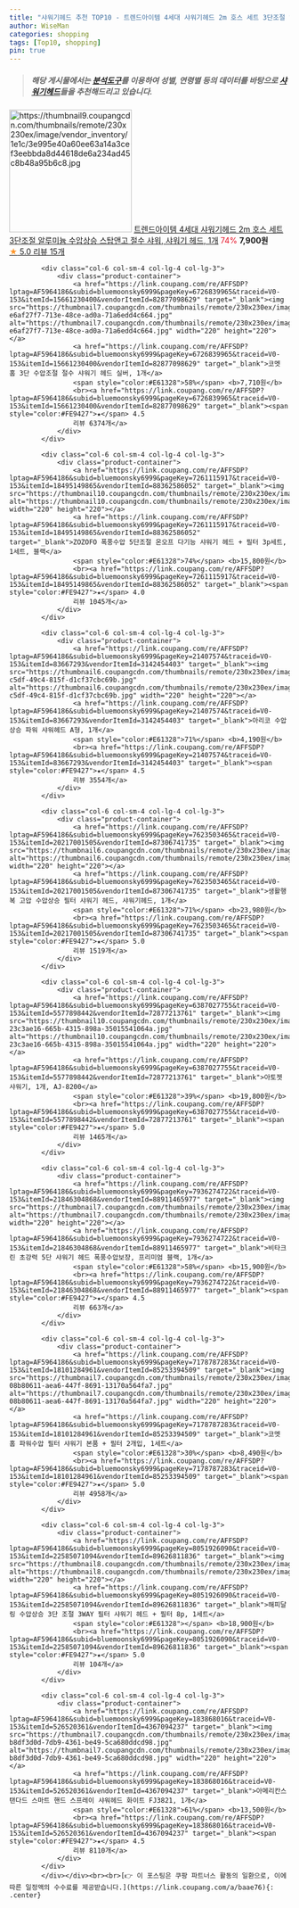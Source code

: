 ```yaml
---
title: "샤워기헤드 추천 TOP10 - 트렌드아이템 4세대 샤워기헤드 2m 호스 세트 3단조절 알루미늄 수압상승 스탑앤고 절수 샤워, 샤워기 헤드, 1개"
author: WiseMan
categories: shopping
tags: [Top10, shopping]
pin: true
---
```


> ##### 해당 게시물에서는 [**분석도구**](https://itemscout.io/)를 이용하여 **성별**, **연령별** 등의 데이터를 바탕으로 [**샤워기헤드**](https://link.coupang.com/a/baae76)들을 추천해드리고 있습니다.
<div class="container"><div class="row">
            <div class="col-6 col-sm-4 col-lg-4 col-lg-3">
                <div class="product-container">
                    <a href="https://link.coupang.com/re/AFFSDP?lptag=AF5964186&subid=bluemoonsky6999&pageKey=8230446041&traceid=V0-153&itemId=23686771995&vendorItemId=90711940449" target="_blank"><img src="https://thumbnail9.coupangcdn.com/thumbnails/remote/230x230ex/image/vendor_inventory/1e1c/3e995e40a60ee63a14a3cef3eebbda8d44618de6a234ad45c8b48a95b6c8.jpg" alt="https://thumbnail9.coupangcdn.com/thumbnails/remote/230x230ex/image/vendor_inventory/1e1c/3e995e40a60ee63a14a3cef3eebbda8d44618de6a234ad45c8b48a95b6c8.jpg" width="220" height="220"></a>
                    <a href="https://link.coupang.com/re/AFFSDP?lptag=AF5964186&subid=bluemoonsky6999&pageKey=8230446041&traceid=V0-153&itemId=23686771995&vendorItemId=90711940449" target="_blank">트렌드아이템 4세대 샤워기헤드 2m 호스 세트 3단조절 알루미늄 수압상승 스탑앤고 절수 샤워, 샤워기 헤드, 1개</a>
                    <span style="color:#E61328">74%</span> <b>7,900원</b>
                    <br><a href="https://link.coupang.com/re/AFFSDP?lptag=AF5964186&subid=bluemoonsky6999&pageKey=8230446041&traceid=V0-153&itemId=23686771995&vendorItemId=90711940449" target="_blank"><span style="color:#FE9427">★</span> 5.0
                    리뷰 15개</a>
                </div>
            </div>
            
            <div class="col-6 col-sm-4 col-lg-4 col-lg-3">
                <div class="product-container">
                    <a href="https://link.coupang.com/re/AFFSDP?lptag=AF5964186&subid=bluemoonsky6999&pageKey=6726839965&traceid=V0-153&itemId=15661230400&vendorItemId=82877098629" target="_blank"><img src="https://thumbnail7.coupangcdn.com/thumbnails/remote/230x230ex/image/retail/images/1245364272457224-e6af27f7-713e-48ce-ad0a-71a6edd4c664.jpg" alt="https://thumbnail7.coupangcdn.com/thumbnails/remote/230x230ex/image/retail/images/1245364272457224-e6af27f7-713e-48ce-ad0a-71a6edd4c664.jpg" width="220" height="220"></a>
                    <a href="https://link.coupang.com/re/AFFSDP?lptag=AF5964186&subid=bluemoonsky6999&pageKey=6726839965&traceid=V0-153&itemId=15661230400&vendorItemId=82877098629" target="_blank">코멧 홈 3단 수압조절 절수 샤워기 헤드 실버, 1개</a>
                    <span style="color:#E61328">58%</span> <b>7,710원</b>
                    <br><a href="https://link.coupang.com/re/AFFSDP?lptag=AF5964186&subid=bluemoonsky6999&pageKey=6726839965&traceid=V0-153&itemId=15661230400&vendorItemId=82877098629" target="_blank"><span style="color:#FE9427">★</span> 4.5
                    리뷰 6374개</a>
                </div>
            </div>
            
            <div class="col-6 col-sm-4 col-lg-4 col-lg-3">
                <div class="product-container">
                    <a href="https://link.coupang.com/re/AFFSDP?lptag=AF5964186&subid=bluemoonsky6999&pageKey=7261115917&traceid=V0-153&itemId=18495149865&vendorItemId=88362586052" target="_blank"><img src="https://thumbnail10.coupangcdn.com/thumbnails/remote/230x230ex/image/vendor_inventory/8ef6/c886a1f2f725aa5bf437076941cf534faa5036fa42c7a2b8629784a34032.jpg" alt="https://thumbnail10.coupangcdn.com/thumbnails/remote/230x230ex/image/vendor_inventory/8ef6/c886a1f2f725aa5bf437076941cf534faa5036fa42c7a2b8629784a34032.jpg" width="220" height="220"></a>
                    <a href="https://link.coupang.com/re/AFFSDP?lptag=AF5964186&subid=bluemoonsky6999&pageKey=7261115917&traceid=V0-153&itemId=18495149865&vendorItemId=88362586052" target="_blank">ZOZOFO 폭풍수압 5단조절 온오프 다기능 샤워기 헤드 + 필터 3p세트, 1세트, 블랙</a>
                    <span style="color:#E61328">74%</span> <b>15,800원</b>
                    <br><a href="https://link.coupang.com/re/AFFSDP?lptag=AF5964186&subid=bluemoonsky6999&pageKey=7261115917&traceid=V0-153&itemId=18495149865&vendorItemId=88362586052" target="_blank"><span style="color:#FE9427">★</span> 4.0
                    리뷰 1045개</a>
                </div>
            </div>
            
            <div class="col-6 col-sm-4 col-lg-4 col-lg-3">
                <div class="product-container">
                    <a href="https://link.coupang.com/re/AFFSDP?lptag=AF5964186&subid=bluemoonsky6999&pageKey=21407574&traceid=V0-153&itemId=83667293&vendorItemId=3142454403" target="_blank"><img src="https://thumbnail6.coupangcdn.com/thumbnails/remote/230x230ex/image/product/image/vendoritem/2018/11/14/3142454403/026d582d-c5df-49c4-815f-d1cf37cbc69b.jpg" alt="https://thumbnail6.coupangcdn.com/thumbnails/remote/230x230ex/image/product/image/vendoritem/2018/11/14/3142454403/026d582d-c5df-49c4-815f-d1cf37cbc69b.jpg" width="220" height="220"></a>
                    <a href="https://link.coupang.com/re/AFFSDP?lptag=AF5964186&subid=bluemoonsky6999&pageKey=21407574&traceid=V0-153&itemId=83667293&vendorItemId=3142454403" target="_blank">아리코 수압상승 파워 샤워헤드 A형, 1개</a>
                    <span style="color:#E61328">71%</span> <b>4,190원</b>
                    <br><a href="https://link.coupang.com/re/AFFSDP?lptag=AF5964186&subid=bluemoonsky6999&pageKey=21407574&traceid=V0-153&itemId=83667293&vendorItemId=3142454403" target="_blank"><span style="color:#FE9427">★</span> 4.5
                    리뷰 3554개</a>
                </div>
            </div>
            
            <div class="col-6 col-sm-4 col-lg-4 col-lg-3">
                <div class="product-container">
                    <a href="https://link.coupang.com/re/AFFSDP?lptag=AF5964186&subid=bluemoonsky6999&pageKey=7623503465&traceid=V0-153&itemId=20217001505&vendorItemId=87306741735" target="_blank"><img src="https://thumbnail6.coupangcdn.com/thumbnails/remote/230x230ex/image/vendor_inventory/065e/4aa335be9432faf76ae2a65a5550fcadda95ef2a2e27558383455049ad0f.jpg" alt="https://thumbnail6.coupangcdn.com/thumbnails/remote/230x230ex/image/vendor_inventory/065e/4aa335be9432faf76ae2a65a5550fcadda95ef2a2e27558383455049ad0f.jpg" width="220" height="220"></a>
                    <a href="https://link.coupang.com/re/AFFSDP?lptag=AF5964186&subid=bluemoonsky6999&pageKey=7623503465&traceid=V0-153&itemId=20217001505&vendorItemId=87306741735" target="_blank">생활행복 고압 수압상승 필터 샤워기 헤드, 샤워기헤드, 1개</a>
                    <span style="color:#E61328">71%</span> <b>23,980원</b>
                    <br><a href="https://link.coupang.com/re/AFFSDP?lptag=AF5964186&subid=bluemoonsky6999&pageKey=7623503465&traceid=V0-153&itemId=20217001505&vendorItemId=87306741735" target="_blank"><span style="color:#FE9427">★</span> 5.0
                    리뷰 1519개</a>
                </div>
            </div>
            
            <div class="col-6 col-sm-4 col-lg-4 col-lg-3">
                <div class="product-container">
                    <a href="https://link.coupang.com/re/AFFSDP?lptag=AF5964186&subid=bluemoonsky6999&pageKey=6387027755&traceid=V0-153&itemId=5577898442&vendorItemId=72877213761" target="_blank"><img src="https://thumbnail10.coupangcdn.com/thumbnails/remote/230x230ex/image/retail/images/18494162249704433-23c3ae16-665b-4315-898a-35015541064a.jpg" alt="https://thumbnail10.coupangcdn.com/thumbnails/remote/230x230ex/image/retail/images/18494162249704433-23c3ae16-665b-4315-898a-35015541064a.jpg" width="220" height="220"></a>
                    <a href="https://link.coupang.com/re/AFFSDP?lptag=AF5964186&subid=bluemoonsky6999&pageKey=6387027755&traceid=V0-153&itemId=5577898442&vendorItemId=72877213761" target="_blank">아토젯 샤워기, 1개, AJ-8200</a>
                    <span style="color:#E61328">39%</span> <b>19,800원</b>
                    <br><a href="https://link.coupang.com/re/AFFSDP?lptag=AF5964186&subid=bluemoonsky6999&pageKey=6387027755&traceid=V0-153&itemId=5577898442&vendorItemId=72877213761" target="_blank"><span style="color:#FE9427">★</span> 5.0
                    리뷰 1465개</a>
                </div>
            </div>
            
            <div class="col-6 col-sm-4 col-lg-4 col-lg-3">
                <div class="product-container">
                    <a href="https://link.coupang.com/re/AFFSDP?lptag=AF5964186&subid=bluemoonsky6999&pageKey=7936274722&traceid=V0-153&itemId=21846304868&vendorItemId=88911465977" target="_blank"><img src="https://thumbnail7.coupangcdn.com/thumbnails/remote/230x230ex/image/vendor_inventory/8c3a/3b32ebe3cfbf98fb749a3cc722444124bb93e5e9759017d3904793817847.jpg" alt="https://thumbnail7.coupangcdn.com/thumbnails/remote/230x230ex/image/vendor_inventory/8c3a/3b32ebe3cfbf98fb749a3cc722444124bb93e5e9759017d3904793817847.jpg" width="220" height="220"></a>
                    <a href="https://link.coupang.com/re/AFFSDP?lptag=AF5964186&subid=bluemoonsky6999&pageKey=7936274722&traceid=V0-153&itemId=21846304868&vendorItemId=88911465977" target="_blank">비타크린 초강력 5단 샤워기 헤드 폭풍수압보장, 프리미엄 블랙, 1개</a>
                    <span style="color:#E61328">58%</span> <b>15,900원</b>
                    <br><a href="https://link.coupang.com/re/AFFSDP?lptag=AF5964186&subid=bluemoonsky6999&pageKey=7936274722&traceid=V0-153&itemId=21846304868&vendorItemId=88911465977" target="_blank"><span style="color:#FE9427">★</span> 4.5
                    리뷰 663개</a>
                </div>
            </div>
            
            <div class="col-6 col-sm-4 col-lg-4 col-lg-3">
                <div class="product-container">
                    <a href="https://link.coupang.com/re/AFFSDP?lptag=AF5964186&subid=bluemoonsky6999&pageKey=7178787283&traceid=V0-153&itemId=18101284961&vendorItemId=85253394509" target="_blank"><img src="https://thumbnail7.coupangcdn.com/thumbnails/remote/230x230ex/image/retail/images/2503748766576084-08b80611-aea6-447f-8691-13170a564fa7.jpg" alt="https://thumbnail7.coupangcdn.com/thumbnails/remote/230x230ex/image/retail/images/2503748766576084-08b80611-aea6-447f-8691-13170a564fa7.jpg" width="220" height="220"></a>
                    <a href="https://link.coupang.com/re/AFFSDP?lptag=AF5964186&subid=bluemoonsky6999&pageKey=7178787283&traceid=V0-153&itemId=18101284961&vendorItemId=85253394509" target="_blank">코멧 홈 파워수압 필터 샤워기 본품 + 필터 2개입, 1세트</a>
                    <span style="color:#E61328">30%</span> <b>8,490원</b>
                    <br><a href="https://link.coupang.com/re/AFFSDP?lptag=AF5964186&subid=bluemoonsky6999&pageKey=7178787283&traceid=V0-153&itemId=18101284961&vendorItemId=85253394509" target="_blank"><span style="color:#FE9427">★</span> 5.0
                    리뷰 4958개</a>
                </div>
            </div>
            
            <div class="col-6 col-sm-4 col-lg-4 col-lg-3">
                <div class="product-container">
                    <a href="https://link.coupang.com/re/AFFSDP?lptag=AF5964186&subid=bluemoonsky6999&pageKey=8051926090&traceid=V0-153&itemId=22585071094&vendorItemId=89626811836" target="_blank"><img src="https://thumbnail8.coupangcdn.com/thumbnails/remote/230x230ex/image/vendor_inventory/1308/dd122c21ac7168ad2d62154e8e2adc30bd2b9f93597746ecf4181e7610ec.jpg" alt="https://thumbnail8.coupangcdn.com/thumbnails/remote/230x230ex/image/vendor_inventory/1308/dd122c21ac7168ad2d62154e8e2adc30bd2b9f93597746ecf4181e7610ec.jpg" width="220" height="220"></a>
                    <a href="https://link.coupang.com/re/AFFSDP?lptag=AF5964186&subid=bluemoonsky6999&pageKey=8051926090&traceid=V0-153&itemId=22585071094&vendorItemId=89626811836" target="_blank">해피달링 수압상승 3단 조절 3WAY 필터 샤워기 헤드 + 필터 8p, 1세트</a>
                    <span style="color:#E61328"></span> <b>18,900원</b>
                    <br><a href="https://link.coupang.com/re/AFFSDP?lptag=AF5964186&subid=bluemoonsky6999&pageKey=8051926090&traceid=V0-153&itemId=22585071094&vendorItemId=89626811836" target="_blank"><span style="color:#FE9427">★</span> 5.0
                    리뷰 104개</a>
                </div>
            </div>
            
            <div class="col-6 col-sm-4 col-lg-4 col-lg-3">
                <div class="product-container">
                    <a href="https://link.coupang.com/re/AFFSDP?lptag=AF5964186&subid=bluemoonsky6999&pageKey=183868016&traceid=V0-153&itemId=526520361&vendorItemId=4367094237" target="_blank"><img src="https://thumbnail7.coupangcdn.com/thumbnails/remote/230x230ex/image/retail/images/9115542620310275-b8df3d0d-7db9-4361-be49-5ca680ddcd98.jpg" alt="https://thumbnail7.coupangcdn.com/thumbnails/remote/230x230ex/image/retail/images/9115542620310275-b8df3d0d-7db9-4361-be49-5ca680ddcd98.jpg" width="220" height="220"></a>
                    <a href="https://link.coupang.com/re/AFFSDP?lptag=AF5964186&subid=bluemoonsky6999&pageKey=183868016&traceid=V0-153&itemId=526520361&vendorItemId=4367094237" target="_blank">아메리칸스탠다드 스마트 핸드 스프레이 샤워헤드 화이트 FJ3821, 1개</a>
                    <span style="color:#E61328">61%</span> <b>13,500원</b>
                    <br><a href="https://link.coupang.com/re/AFFSDP?lptag=AF5964186&subid=bluemoonsky6999&pageKey=183868016&traceid=V0-153&itemId=526520361&vendorItemId=4367094237" target="_blank"><span style="color:#FE9427">★</span> 4.5
                    리뷰 8110개</a>
                </div>
            </div>
            </div></div><br><br>[👉 이 포스팅은 쿠팡 파트너스 활동의 일환으로, 이에 따른 일정액의 수수료를 제공받습니다.](https://link.coupang.com/a/baae76){: .center}